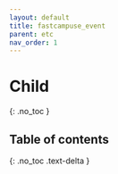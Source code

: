 ```yaml
---
layout: default
title: fastcampuse_event
parent: etc
nav_order: 1
---
```


# Child
{: .no_toc }

## Table of contents
{: .no_toc .text-delta }